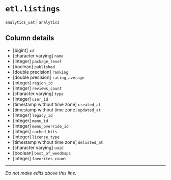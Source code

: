# `etl.listings`
`analytics_uat` | `analytics`

## Column details
* [bigint]    `id`
* [character varying] `name`
* [integer]   `package_level`
* [boolean]   `published`
* [double precision] `ranking`
* [double precision] `rating_average`
* [integer]   `region_id`
* [integer]   `reviews_count`
* [character varying] `type`
* [integer]   `user_id`
* [timestamp without time zone] `created_at`
* [timestamp without time zone] `updated_at`
* [integer]   `legacy_id`
* [integer]   `menu_id`
* [integer]   `menu_override_id`
* [integer]   `cached_hits`
* [integer]   `license_type`
* [timestamp without time zone] `delisted_at`
* [character varying] `uuid`
* [boolean]   `best_of_weedmaps`
* [integer]   `favorites_count`

-------------------------------------------------------------------------------
*Do not make edits above this line.*
